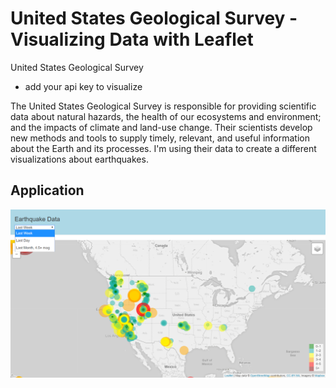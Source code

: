 # United States Geological Survey - Visualizing Data with Leaflet
United States Geological Survey
- add your api key to visualize

The United States Geological Survey is responsible for providing scientific data about natural hazards, the health of our ecosystems and environment; and the impacts of climate and land-use change. Their scientists develop new methods and tools to supply timely, relevant, and useful information about the Earth and its processes. 
I'm using their data to create a different visualizations about earthquakes.

## Application
![img](/static/img.png)
